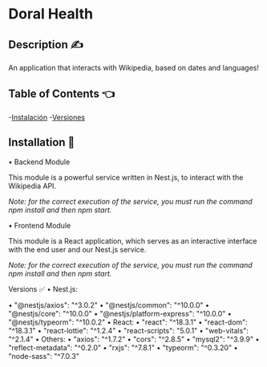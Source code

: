 
# Doral Health

## Description ✍️ 

An application that interacts with Wikipedia, based on dates and languages!

## Table of Contents 👈 

-[Instalación](#installation)
-[Versiones](#versiones)


## Installation   🔧 

•	Backend Module

  This module is a powerful service written in Nest.js, to interact with the Wikipedia API.

  *Note: for the correct execution of the service, you must run the command npm install and then npm start.*

•	Frontend Module

  This module is a React application, which serves as an interactive interface with the end user and our Nest.js service.

  *Note: for the correct execution of the service, you must run the command npm install and then npm start.*

Versions ✅
•	Nest.js:

  •	"@nestjs/axios": "^3.0.2"
  •	"@nestjs/common": "^10.0.0"
  •	"@nestjs/core": "^10.0.0"
  •	"@nestjs/platform-express": "^10.0.0"
  •	"@nestjs/typeorm": "^10.0.2"
•	React:
  •	"react": "^18.3.1"
  •	"react-dom": "^18.3.1"
  •	"react-lottie": "^1.2.4"
  •	"react-scripts": "5.0.1"
  •	"web-vitals": "^2.1.4"
•	Others:
  •	"axios": "^1.7.2"
  •	"cors": "^2.8.5"
  •	"mysql2": "^3.9.9"
  •	"reflect-metadata": "^0.2.0"
  •	"rxjs": "^7.8.1"
  •	"typeorm": "^0.3.20"
  •	"node-sass": "^7.0.3"




